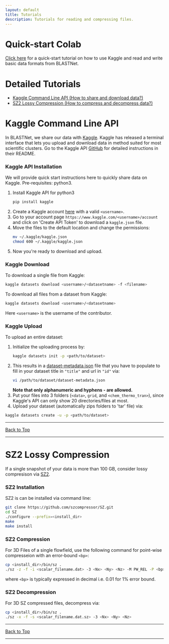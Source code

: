 ```yaml
---
layout: default
title: Tutorials
description: Tutorials for reading and compressing files.
---
```


# Quick-start Colab

[Click here](https://colab.research.google.com/drive/1_dk1IPQsOK-Dxq9VYSci4lB_LOyVCb5c?usp=sharing) for a quick-start tutorial on how to use Kaggle and read and write basic data formats from BLASTNet.  

<!-- ___ -->


# Detailed Tutorials
* [Kaggle Command Line API (How to share and download data?)](#kaggle-command-line-api)
* [SZ2 Lossy Compression (How to compress and decompress data?)](#sz2-lossy-compression)
<!-- * [BLASTNet Data Formats (How to read and write data?)](#blastnet-data-formats) -->

<!-- ___ -->



# Kaggle Command Line API

In BLASTNet, we share our data with [Kaggle](https://www.kaggle.com/). Kaggle has released a terminal interface that lets you upload and download data in method suited for most scientific clusters. Go to the Kaggle API [GitHub](https://github.com/Kaggle/kaggle-api) for detailed instructions in their README.

### Kaggle API Installation

We will provide quick start instructions here to quickly share data on Kaggle. Pre-requisites: python3.

1. Install Kaggle API for python3
	```bash
	pip install kaggle
	```
2. Create a Kaggle account [here](https://www.kaggle.com/) with a valid `<username>`.
3. Go to your account page `https://www.kaggle.com/<username>/account` and click on 'Create API Token' to download a `kaggle.json` file.
4. Move the files to the default location and change the permissions:
	```bash
	mv ~/.kaggle/kaggle.json
	chmod 600 ~/.kaggle/kaggle.json
	```
5. Now you're ready to download and upload.

### Kaggle Download

To download a single file from Kaggle:
```bash
kaggle datasets download <username>/<datasetname> -f <filename> 
```
To download all files from a dataset from Kaggle:
```bash
kaggle datasets download <username>/<datasetname> 
```
Here `<username>` is the username of the contributor.

### Kaggle Upload
To upload an entire dataset:

1. Initialize the uploading process by:
	```bash
	kaggle datasets init -p <path/to/dataset>
	```
2. This results in a [dataset-metadata.json](https://github.com/Kaggle/kaggle-api/wiki/Dataset-Metadata) file that you have to populate to fill in your dataset title in `"title"` and url in `"id"` via:
	```bash
	vi /path/to/dataset/dataset-metadata.json
	```
	**Note that only alphanumeric and hyphens - are allowed.**
3. Put your files into 3 folders (`<data>`, `grid`, and `<chem_thermo_tran>`), since Kaggle's API can only show 20 directories/files at most.
4. Upload your dataset (automatically zips folders to 'tar' file) via:
```bash
kaggle datasets create -u -p <path/to/dataset>
```

___


[Back to Top](#list-of-tutorials)

___


# SZ2 Lossy Compression

If a single snapshot of your data is more than 100 GB, consider lossy compresison via [SZ2](https://github.com/szcompressor/SZ). 

### SZ2 Installation

SZ2 is can be installed via command line:
```bash
git clone https://github.com/szcompressor/SZ.git
cd SZ
./configure --prefix=<install_dir>
make
make install
```

### SZ2 Compression

For 3D Files of a single flowfield, use the following command for point-wise compresseion with an error-bound `<bp>`:

```bash
cp <install_dir>/bin/sz .
./sz -z -f -i <scalar_filename.dat> -3 <Nx> <Ny> <Nz> -M PW_REL -P <bp>
```
 
where `<bp>` is typically expressed in decimal i.e. 0.01 for 1% error bound.

### SZ2 Decompression
For 3D SZ compressed files, decompress via:
```bash
cp <install_dir>/bin/sz .
./sz -x -f -s <scalar_filename.dat.sz> -3 <Nx> <Ny> <Nz>
```


___


[Back to Top](#list-of-tutorials)

___


<!-- # BLASTNet Data Formats -->
